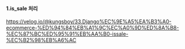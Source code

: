 
#### 1.is_sale 처리
https://velog.io/@kungsboy/33.Django%EC%9E%A5%EA%B3%A0-ecommerce-%ED%94%84%EB%A1%9C%EC%A0%9D%ED%8A%B8-%EC%87%BC%ED%95%91%EB%AA%B0-issale-%EC%B2%98%EB%A6%AC

